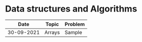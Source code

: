 # Data structures and Algorithms
| Date | Topic | Problem |
| ----- | ---- | --------|
|30-09-2021| Arrays | Sample   |

